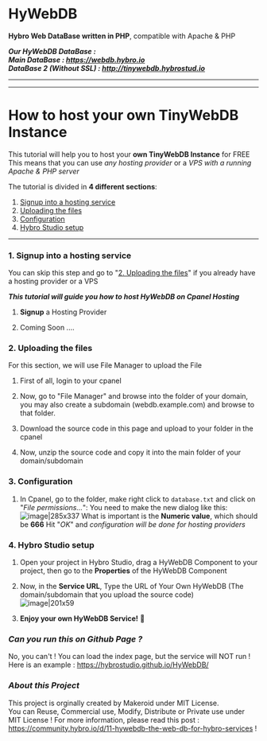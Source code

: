 # HyWebDB
**Hybro Web DataBase written in PHP**, compatible with Apache & PHP <br>

***Our HyWebDB DataBase : <br>
Main DataBase : https://webdb.hybro.io <br>
DataBase 2 (Without SSL) : http://tinywebdb.hybrostud.io <br>***

---
---

# How to host your own TinyWebDB Instance
This tutorial will help you to host your **own TinyWebDB Instance** for FREE
This means that you can use _any hosting provider_ or a _VPS with a running Apache & PHP server_

The tutorial is divided in **4 different sections**:
1. [Signup into a hosting service](#1-signup-into-a-hosting-service)
2. [Uploading the files](#2-uploading-the-files)
3. [Configuration](#3-configuration)
4. [Hybro Studio setup](#4-Hybro-Studio-setup)

---

### 1. Signup into a hosting service

You can skip this step and go to "[2. Uploading the files](#2-uploading-the-files)" if you already have a hosting provider or a VPS

***This tutorial will guide you how to host HyWebDB on Cpanel Hosting***

1. **Signup** a Hosting Provider

2. Coming Soon ....

### 2. Uploading the files

For this section, we will use File Manager to upload the File

1. First of all, login to your cpanel 

2. Now, go to "File Manager" and browse into the folder of your domain, you may also create a subdomain (webdb.example.com) and browse to that folder.

3. Download the source code in this page and upload to your folder in the cpanel

4. Now, unzip the source code and copy it into the main folder of your domain/subdomain

### 3. Configuration

1. In Cpanel, go to the folder, make right click to `database.txt` and click on "_File permissions..._":
You need to make the new dialog like this:
![image|285x337](https://community.makeroid.io/uploads/default/original/2X/c/c36a5a46532b377a3ed80f935e722cb95767244d.png)
What is important is the **Numeric value**, which should be **666**
Hit "_OK_" and _configuration will be done for hosting providers_

### 4. Hybro Studio setup

1. Open your project in Hybro Studio, drag a HyWebDB Component to your project, then go to the **Properties** of the HyWebDB Component

2. Now, in the **Service URL**, Type the URL of Your Own HyWebDB (The domain/subdomain that you upload the source code) <br>
![image|201x59](https://cloud.hybro.io/uploads/propertiesserviceurl.png)

2. **Enjoy your own HyWebDB Service!** :tada:

###  ***Can you run this on Github Page ?***
No, you can't ! You can load the index page, but the service will NOT run !
Here is an example : https://hybrostudio.github.io/HyWebDB/

###  ***About this Project***
This project is orginally created by Makeroid under MIT License. <br>
You can Reuse, Commercial use, Modify, Distribute or Private use under MIT License !
For more information, please read this post : https://community.hybro.io/d/11-hywebdb-the-web-db-for-hybro-services !

